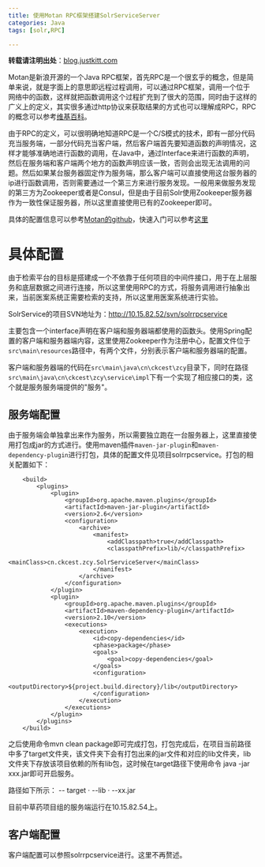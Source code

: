 ```yaml
---
title: 使用Motan RPC框架搭建SolrServiceServer
categories: Java
tags: [solr,RPC] 

---
```

**转载请注明出处**：[blog.justkitt.com](http://blog.justkitt.com)

Motan是新浪开源的一个Java RPC框架，首先RPC是一个很玄乎的概念，但是简单来说，就是字面上的意思即远程过程调用，可以通过RPC框架，调用一个位于网络中的函数，这样就把函数调用这个过程扩充到了很大的范围，同时由于这样的广义上的定义，其实很多通过http协议来获取结果的方式也可以理解成RPC，RPC的概念可以参考[维基百科](https://en.wikipedia.org/wiki/Remote_procedure_call)。

由于RPC的定义，可以很明确地知道RPC是一个C/S模式的技术，即有一部分代码充当服务端，一部分代码充当客户端，然后客户端首先要知道函数的声明情况，这样才能够准确地进行函数的调用，在Java中，通过Interface来进行函数的声明，然后在服务端和客户端两个地方的函数声明应该一致，否则会出现无法调用的问题。然后如果某台服务器固定作为服务端，那么客户端可以直接使用这台服务器的ip进行函数调用，否则需要通过一个第三方来进行服务发现。一般用来做服务发现的第三方为Zookeeper或者是Consul，但是由于目前Solr使用Zookeeper服务器作为一致性保证服务器，所以这里直接使用已有的Zookeeper即可。

具体的配置信息可以参考[Motan的github](https://github.com/weibocom/motan/wiki/zh_userguide)，快速入门可以参考[这里](https://github.com/weibocom/motan/wiki/zh_quickstart)

# 具体配置
由于检索平台的目标是搭建成一个不依靠于任何项目的中间件接口，用于在上层服务和底层数据之间进行连接，所以这里使用RPC的方式，将服务调用进行抽象出来，当前医案系统正需要检索的支持，所以这里用医案系统进行实验。

SolrService的项目SVN地址为：http://10.15.82.52/svn/solrrpcservice

主要包含一个interface声明在客户端和服务器端都使用的函数头。使用Spring配置的客户端和服务器端内容，这里使用Zookeeper作为注册中心，配置文件位于``src\main\resources``路径中，有两个文件，分别表示客户端和服务器端的配置。

客户端和服务器端的代码在``src\main\java\cn\ckcest\zcy``目录下，同时在路径``src\main\java\cn\ckcest\zcy\service\impl``下有一个实现了相应接口的类，这个就是服务服务端提供的"服务"。

## 服务端配置
由于服务端会单独拿出来作为服务，所以需要独立跑在一台服务器上，这里直接使用打包成jar的方式进行。使用maven插件``maven-jar-plugin``和``maven-dependency-plugin``进行打包，具体的配置文件见项目solrrpcservice。打包的相关配置如下：
```
    <build>
        <plugins>
            <plugin>
                <groupId>org.apache.maven.plugins</groupId>
                <artifactId>maven-jar-plugin</artifactId>
                <version>2.6</version>
                <configuration>
                    <archive>
                        <manifest>
                            <addClasspath>true</addClasspath>
                            <classpathPrefix>lib/</classpathPrefix>
                            <mainClass>cn.ckcest.zcy.SolrServiceServer</mainClass>
                        </manifest>
                    </archive>
                </configuration>
            </plugin>
            <plugin>
                <groupId>org.apache.maven.plugins</groupId>
                <artifactId>maven-dependency-plugin</artifactId>
                <version>2.10</version>
                <executions>
                    <execution>
                        <id>copy-dependencies</id>
                        <phase>package</phase>
                        <goals>
                            <goal>copy-dependencies</goal>
                        </goals>
                        <configuration>
                            <outputDirectory>${project.build.directory}/lib</outputDirectory>
                        </configuration>
                    </execution>
                </executions>
            </plugin>
        </plugins>
    </build>
```
之后使用命令mvn clean package即可完成打包，打包完成后，在项目当前路径中多了target文件夹，该文件夹下会有打包出来的jar文件和对应的lib文件夹，lib文件夹下存放该项目依赖的所有lib包，这时候在target路径下使用命令 java -jar xxx.jar即可开启服务。

路径如下所示：
-- target
·   --lib
·   --xx.jar

目前中草药项目组的服务端运行在10.15.82.54上。

## 客户端配置
客户端配置可以参照solrrpcservice进行。这里不再赘述。